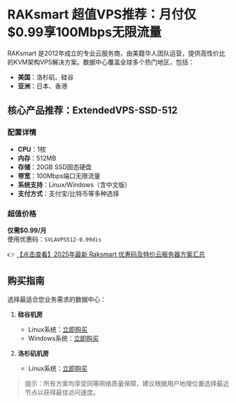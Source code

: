 # RAKsmart 超值VPS推荐：月付仅$0.99享100Mbps无限流量

RAKsmart 是2012年成立的专业云服务商，由美籍华人团队运营，提供高性价比的KVM架构VPS解决方案。数据中心覆盖全球多个热门地区，包括：

- **美国**：洛杉矶、硅谷
- **亚洲**：日本、香港

## 核心产品推荐：ExtendedVPS-SSD-512

### 配置详情
- **CPU**：1核
- **内存**：512MB
- **存储**：20GB SSD固态硬盘
- **带宽**：100Mbps端口无限流量
- **系统支持**：Linux/Windows（含中文版）
- **支付方式**：支付宝/比特币等多种选择

### 超值价格
**仅需$0.99/月**  
使用优惠码：`SVLAVPS512-0.99dis`

👉 [【点击查看】2025年最新 Raksmart 优惠码及特价云服务器方案汇总](https://bit.ly/raksmart)

## 购买指南
选择最适合您业务需求的数据中心：

1. **硅谷机房**
   - Linux系统：[立即购买](https://bit.ly/raksmart)
   - Windows系统：[立即购买](https://bit.ly/raksmart)

2. **洛杉矶机房**
   - Linux系统：[立即购买](https://bit.ly/raksmart)

> 提示：所有方案均享受同等网络质量保障，建议根据用户地理位置选择最近节点以获得最佳访问速度。